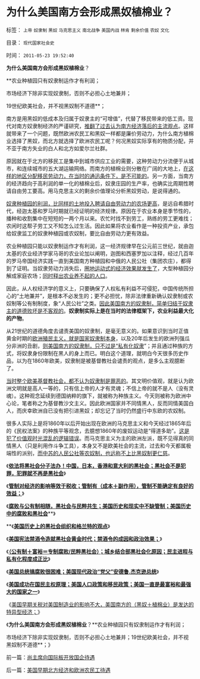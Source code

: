 # 为什么美国南方会形成黑奴植棉业？

标签： `上帝` `奴隶制` `黑奴` `马克思主义` `南北战争` `美国内战` `林肯` `剩余价值` `农奴` `文化` 

目录： `现代国家社会史`

时间： `2011-05-23 19:52:40`

**为什么美国南方会形成黑奴植棉业**？

**农业种植园只有奴隶制运作才有利润；

市场经济下除非实现奴隶制，否则不必担心土地兼并；

19世纪欧美社会，并不视黑奴制不道德**；

南方是用黑奴的低成本及归属于奴隶主的“可增值”，代替了移民带来的低工资。现代对南方奴隶制经济的严谨研究，[推翻了过去认为南方经济落后的主流观点](../../../2011/3/29/美国奴隶制和南北战争.md)。这样就带来了一个问题，既然欧洲农民工和黑奴一样都是廉价劳动力，为什么南方植棉业选择了黑奴，而北方就选择了欧洲农民工呢？何况黑奴实际享有的物质分配，并不亚于南方失业的白人和北方如爱尔兰社群。

原因就在于北方的移民工是集中到城市供应工业的需要，这种劳动力分流便于从城市，和连续城市的五大湖运输网络。而南方的植棉业则分散在广阔的大地上，[在这样的地区分配移民劳动力，在当时的通迅条件下，是不可能的](../../../2011/3/27/奴隶制是对市场崩溃的适应.md)。另一方面，当南方的经济趋向于高利润的单一化的植棉业后，奴隶庄园的生产率，也确实比周期性聘请自由劳工要高。用马克思主义的剩余价值理论分析黑奴劳动，是说得通的。

[奴隶种植园的利润，比同样的土地投入聘请自由劳动力的农场更高](../../../2010/10/31/奴隶制比自由社会更有生产效率.md)，是远自希腊时代，经迦太基和罗马时期就已经证明的经济规律。原因在于农业本身是季节性的，播种和收割集中在短短的一两个月以来。农忙时找不到劳工，熟练的劳工更难找；农闲时这帮子劳工又不知怎么过生活。因此如果将农业看作是一种投资产业，承包给奴隶监工的奴隶种植园或农奴制，要比自由劳动力更有效益。

农业种植园只能以奴隶制运作才有利润，这一经济规律早在公元前三世纪，就由迦太基的农业经济学家马哥的农业论加以阐明，迦图和西塞罗加以注释，经过几百年的罗马帝国经济实践一直到美国南方种植园和中俄的人民公社（集团农庄），都得到了证明。当奴隶劳动力消失后，[圈地运动式的经济效果就发生了](../../../2011/3/10/圈地运动和农民工.md)，大型种植园分解成家庭农场；[同时释出农业养不起的人口](../../../2011/3/10/圈地运动和耕地红线.md)。

因此，从人权经济学的意义上，只要确保了人权私有利益不可侵犯，中国传统所担心的“土地兼并”，是根本不必发生的；更不必担忧，除非法律重新确认奴隶制或农奴制等公有制制度，象“人民公社”之类。[因此美国南方的奴隶制，简单归结于奴隶主的道德败坏是不客观的](../../../2011/5/5/奴隶主大多数是仁慈的，道德是高尚的.md)。**奴隶制实际上是在当时的法律框架下，农业利益最大化的产物**。

从21世纪的道德角度去谴责美国的奴隶制，是毫无意义的。如果意识到当时正值黄金时期的[欧洲殖民主义，就是国家奴隶制本身](../../../2010/10/29/资本积累和资本主义互相排斥；不缺信仰的坏人.md)，以及20年后发生的欧洲列强瓜分非洲的丑剧，[则美国南方的奴隶制，只不过是“私有化奴隶](../../../2011/3/31/商业奴隶制和美国人不爱国.md)”；并且通过种族的方式，将奴隶身份限制在黑人的身上而已。明白这个道理，就明白今天很多历史作品，以为在1860年欧美，奴隶制是被基督教社会谴责的观点，是多么主观臆断了。

[当时整个欧美基督教社会，都不认为奴隶制是罪恶的](../../../2011/5/6/黑奴贸易，美国不是主角.md)。其文明价值观，就是认为欧洲文明就是高人一等的，只有信上帝的人才有灵魂；不信上帝的就不是人（没有灵魂）。这种观念延续到德国纳粹的旗下，就被称为种族主义。今天则被称为欧洲中心论，笔者称之为基督教沙文主义。因此欧洲国家并不同情黑人，反而同情美国白人，而庆幸欧洲自已没有把引进黑奴；却忘记了当时仍然盛行中东欧的农奴制。

很多人实际上是将1860年以后开始出现在欧洲的马克思主义和今天经过1865年后的《民权法案》的种族平等观念，去臆想1860年的废奴运动是“得道多助”。[这是犯了价值观时光混乱的逻辑错误](http://darthvad.blog.sohu.com/161220119.html)。而马克思主义为主的欧洲左派，既不见得真的同情黑人（只是利用作斗争工具），本身又不是欧美社会的主流，过去和今天都属极端性的派别，[而中苏的人民公社等农奴制，也远称不上比黑奴制更仁慈](../../../2011/2/3/马克思早就向（短缺原理＋边际原理）彻底投降了.md)。

《[**依法将黑社会分子法办！中国，日本，香港和意大利的黑社会；黑社会不是犯罪，犯罪就不再是黑社会**](../../../2011/5/18/法办黑社会.md)》

《[**管制对经济的影响等效于税收；管制有（成本＋副作用），管制不能确定有良好的效益；**](../../../2011/5/18/美国早期不是自由放任的经济,管制对经济的影响等效于税收.md)》

《[**腐败与公有制相随，黑社会与民粹共生；美国历史和现实中不缺管制；美国历史中的腐败和黑社会**](../../../2011/5/19/美国历史中的腐败和黑社会.md)**》

**《[**美国历史上的黑社会组织和格兰特的观点**](../../../2011/5/19/美国历史上的黑社会组织和格兰特的观点.md)》

《[**美国宪法禁酒令造就黑社会黄金时代；禁酒令的成因和政治效果；**](../../../2011/5/19/美国宪法荒唐缔造黑社会黄金时代.md)》

《[**（公有制＋富裕＝专制腐败/民粹黑社会）；城乡结合部黑社会化原因；民主进程与私有化程度成正比**](../../../2011/5/20/城乡结合部黑社会化的原因是土地财政.md)》

《[**美国总统搞腐败很困难；美国现代政治“党父”安德鲁.杰克逊总统**](../../../2011/5/20/美国总统搞腐败很困难；“党父”杰克逊总统.md)》

《[**美国成功在国民主权原理；美国人口政策和移民政策；美国一直是最富裕和最强大的国家之一**](../../../2011/5/22/美国的人口政策和移民政策.md)》

《[美国早期关税对美国制造业的影响不大，美国南方的（黑奴＋植棉业）是发达的特异型经济；](../../../2011/5/22/美国南方的（黑奴＋植棉业）是发达的特异型经济.md)》

《**为什么美国南方会形成黑奴植棉业**？**农业种植园只有奴隶制运作才有利润；

市场经济下除非实现奴隶制，否则不必担心土地兼并；19世纪欧美社会，并不视黑奴制不道德**；》



前一篇：[尚主席向国际板开放国企待遇](../../../2011/5/23/尚主席向国际板开放国企待遇.md)

后一篇：[美国早期北方经济和欧洲农民工待遇](../../../2011/5/23/美国早期北方经济和欧洲农民工待遇.md)